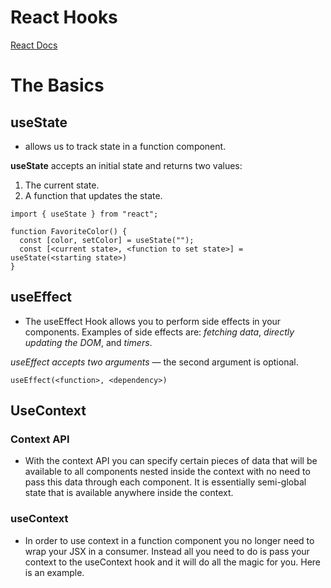 # React Hooks

[React Docs](https://beta.reactjs.org/apis/react)

# The Basics

## useState

- allows us to track state in a function component.

**useState** accepts an initial state and returns two values:

1. The current state.
2. A function that updates the state.

```
import { useState } from "react";

function FavoriteColor() {
  const [color, setColor] = useState("");
  const [<current state>, <function to set state>] = useState(<starting state>)
}
```

## useEffect

- The useEffect Hook allows you to perform side effects in your components. Examples of side effects are: _fetching data_, _directly updating the DOM_, and _timers_.

_useEffect accepts two arguments_ — the second argument is optional.

```
useEffect(<function>, <dependency>)
```

## UseContext

### Context API

- With the context API you can specify certain pieces of data that will be available to all components nested inside the context with no need to pass this data through each component. It is essentially semi-global state that is available anywhere inside the context.

### useContext

- In order to use context in a function component you no longer need to wrap your JSX in a consumer. Instead all you need to do is pass your context to the useContext hook and it will do all the magic for you. Here is an example.
